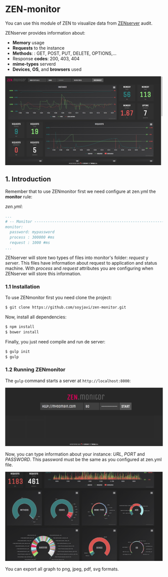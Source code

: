# ZEN-monitor

You can use this module of ZEN to visualize data from [ZENserver](https://github.com/soyjavi/zen-server) audit.

ZENserver provides information about:

  - **Memory** usage
  - **Requests** to the instance
  - **Methods**: : GET, POST, PUT, DELETE, OPTIONS,...
  - Response **codes**: 200, 403, 404
  - **mime-types** serverd
  - **Devices**, **OS**, and **browsers** used

![image](https://raw.githubusercontent.com/cat2608/contacts/master/assets/img/screen-18.png)

## 1. Introduction

Remember that to use ZENmonitor first we need configure at zen.yml the **monitor** rule:

*zen.yml*:
```yaml
...
# -- Monitor -------------------------------------------------------------------
monitor:
  password: mypassword
  process : 300000 #ms
  request : 1000 #ms
...
```

ZENserver will store two types of files into monitor's folder: *request* y *server*. This files have information about request to application and status machine. With *process* and *request* attributes you are configuring when ZENserver will store this information.

### 1.1 Installation

To use ZENmonitor first you need clone the project:

```bash
$ git clone https://github.com/soyjavi/zen-monitor.git
```

Now, install all dependencies:

```bash
$ npm install
$ bower install
```

Finally, you just need compile and run de server:

```bash
$ gulp init
$ gulp
```

### 1.2 Running ZENmonitor

The `gulp` command starts a server at `http://localhost:8000`:

![image](https://raw.githubusercontent.com/cat2608/contacts/master/assets/img/screen-20.png)

Now, you can type information about your instance: *URL*, *PORT* and *PASSWORD*. This password must be the same as you configured at zen.yml file.

![image](https://raw.githubusercontent.com/cat2608/contacts/master/assets/img/screen-21.png)

You can export all graph to png, jpeg, pdf, svg formats.
